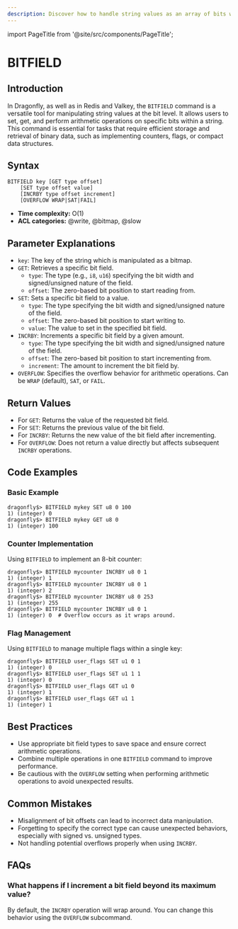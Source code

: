 ```yaml
---
description: Discover how to handle string values as an array of bits with Redis BITFIELD.
---
```


import PageTitle from '@site/src/components/PageTitle';

# BITFIELD

<PageTitle title="Redis BITFIELD Explained (Better Than Official Docs)" />

## Introduction

In Dragonfly, as well as in Redis and Valkey, the `BITFIELD` command is a versatile tool for manipulating string values at the bit level.
It allows users to set, get, and perform arithmetic operations on specific bits within a string.
This command is essential for tasks that require efficient storage and retrieval of binary data, such as implementing counters, flags, or compact data structures.

## Syntax

```plaintext
BITFIELD key [GET type offset]
    [SET type offset value]
    [INCRBY type offset increment]
    [OVERFLOW WRAP|SAT|FAIL]
```

- **Time complexity:** O(1)
- **ACL categories:** @write, @bitmap, @slow

## Parameter Explanations

- `key`: The key of the string which is manipulated as a bitmap.
- `GET`: Retrieves a specific bit field.
  - `type`: The type (e.g., `i8`, `u16`) specifying the bit width and signed/unsigned nature of the field.
  - `offset`: The zero-based bit position to start reading from.
- `SET`: Sets a specific bit field to a value.
  - `type`: The type specifying the bit width and signed/unsigned nature of the field.
  - `offset`: The zero-based bit position to start writing to.
  - `value`: The value to set in the specified bit field.
- `INCRBY`: Increments a specific bit field by a given amount.
  - `type`: The type specifying the bit width and signed/unsigned nature of the field.
  - `offset`: The zero-based bit position to start incrementing from.
  - `increment`: The amount to increment the bit field by.
- `OVERFLOW`: Specifies the overflow behavior for arithmetic operations. Can be `WRAP` (default), `SAT`, or `FAIL`.

## Return Values

- For `GET`: Returns the value of the requested bit field.
- For `SET`: Returns the previous value of the bit field.
- For `INCRBY`: Returns the new value of the bit field after incrementing.
- For `OVERFLOW`: Does not return a value directly but affects subsequent `INCRBY` operations.

## Code Examples

### Basic Example

```shell
dragonfly$> BITFIELD mykey SET u8 0 100
1) (integer) 0
dragonfly$> BITFIELD mykey GET u8 0
1) (integer) 100
```

### Counter Implementation

Using `BITFIELD` to implement an 8-bit counter:

```shell
dragonfly$> BITFIELD mycounter INCRBY u8 0 1
1) (integer) 1
dragonfly$> BITFIELD mycounter INCRBY u8 0 1
1) (integer) 2
dragonfly$> BITFIELD mycounter INCRBY u8 0 253
1) (integer) 255
dragonfly$> BITFIELD mycounter INCRBY u8 0 1
1) (integer) 0  # Overflow occurs as it wraps around.
```

### Flag Management

Using `BITFIELD` to manage multiple flags within a single key:

```shell
dragonfly$> BITFIELD user_flags SET u1 0 1
1) (integer) 0
dragonfly$> BITFIELD user_flags SET u1 1 1
1) (integer) 0
dragonfly$> BITFIELD user_flags GET u1 0
1) (integer) 1
dragonfly$> BITFIELD user_flags GET u1 1
1) (integer) 1
```

## Best Practices

- Use appropriate bit field types to save space and ensure correct arithmetic operations.
- Combine multiple operations in one `BITFIELD` command to improve performance.
- Be cautious with the `OVERFLOW` setting when performing arithmetic operations to avoid unexpected results.

## Common Mistakes

- Misalignment of bit offsets can lead to incorrect data manipulation.
- Forgetting to specify the correct type can cause unexpected behaviors, especially with signed vs. unsigned types.
- Not handling potential overflows properly when using `INCRBY`.

## FAQs

### What happens if I increment a bit field beyond its maximum value?

By default, the `INCRBY` operation will wrap around.
You can change this behavior using the `OVERFLOW` subcommand.
